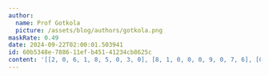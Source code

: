 ```yaml
---
author:
  name: Prof Gotkola
  picture: /assets/blog/authors/gotkola.png
maskRate: 0.49
date: 2024-09-22T02:00:01.503941
id: 60b5348e-7886-11ef-b451-41234cb8625c
content: '[[2, 0, 6, 1, 8, 5, 0, 3, 0], [8, 1, 0, 0, 0, 9, 0, 7, 6], [0, 9, 0, 6, 0, 7, 5, 1, 8], [0, 0, 4, 0, 0, 0, 0, 8, 0], [6, 0, 0, 3, 5, 0, 0, 4, 0], [5, 0, 1, 0, 0, 8, 6, 0, 0], [3, 5, 0, 8, 0, 0, 1, 6, 2], [7, 6, 0, 5, 0, 3, 8, 9, 4], [0, 4, 0, 0, 0, 0, 0, 0, 3]]'
---
```

